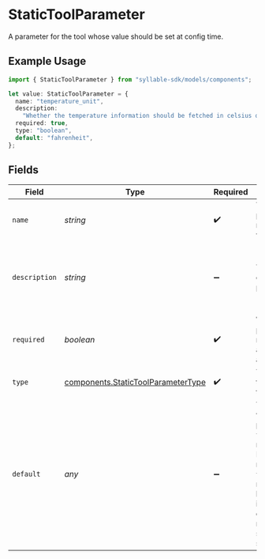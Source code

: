 # StaticToolParameter

A parameter for the tool whose value should be set at config time.

## Example Usage

```typescript
import { StaticToolParameter } from "syllable-sdk/models/components";

let value: StaticToolParameter = {
  name: "temperature_unit",
  description:
    "Whether the temperature information should be fetched in celsius or fahrenheit.",
  required: true,
  type: "boolean",
  default: "fahrenheit",
};
```

## Fields

| Field                                                                                                                                                                                                                                | Type                                                                                                                                                                                                                                 | Required                                                                                                                                                                                                                             | Description                                                                                                                                                                                                                          | Example                                                                                                                                                                                                                              |
| ------------------------------------------------------------------------------------------------------------------------------------------------------------------------------------------------------------------------------------ | ------------------------------------------------------------------------------------------------------------------------------------------------------------------------------------------------------------------------------------ | ------------------------------------------------------------------------------------------------------------------------------------------------------------------------------------------------------------------------------------ | ------------------------------------------------------------------------------------------------------------------------------------------------------------------------------------------------------------------------------------ | ------------------------------------------------------------------------------------------------------------------------------------------------------------------------------------------------------------------------------------ |
| `name`                                                                                                                                                                                                                               | *string*                                                                                                                                                                                                                             | :heavy_check_mark:                                                                                                                                                                                                                   | The name of the parameter - must be unique within the tool.                                                                                                                                                                          | temperature_unit                                                                                                                                                                                                                     |
| `description`                                                                                                                                                                                                                        | *string*                                                                                                                                                                                                                             | :heavy_minus_sign:                                                                                                                                                                                                                   | The description of the parameter.                                                                                                                                                                                                    | Whether the temperature information should be fetched in celsius or fahrenheit.                                                                                                                                                      |
| `required`                                                                                                                                                                                                                           | *boolean*                                                                                                                                                                                                                            | :heavy_check_mark:                                                                                                                                                                                                                   | Whether the parameter is required to have a value assigned.                                                                                                                                                                          | true                                                                                                                                                                                                                                 |
| `type`                                                                                                                                                                                                                               | [components.StaticToolParameterType](../../models/components/statictoolparametertype.md)                                                                                                                                             | :heavy_check_mark:                                                                                                                                                                                                                   | The expected type for a static tool parameter.                                                                                                                                                                                       |                                                                                                                                                                                                                                      |
| `default`                                                                                                                                                                                                                            | *any*                                                                                                                                                                                                                                | :heavy_minus_sign:                                                                                                                                                                                                                   | The default value for the parameter. If `type` is string, must be a string. If `type` is int, must be an int. If `type` is boolean, must be a boolean. If `type` is data_source_list, must be a list of strings (data source names). | fahrenheit                                                                                                                                                                                                                           |